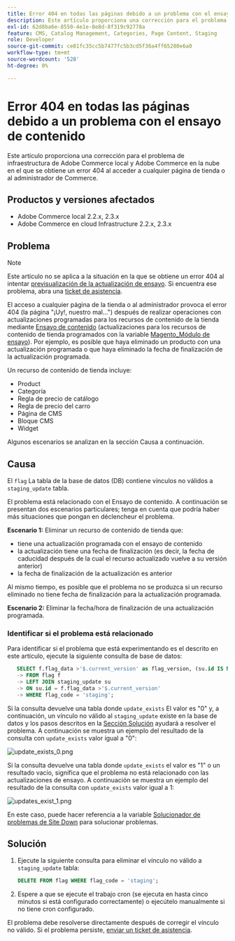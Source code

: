 ```yaml
---
title: Error 404 en todas las páginas debido a un problema con el ensayo de contenido
description: Este artículo proporciona una corrección para el problema de infraestructura de Adobe Commerce local y Adobe Commerce en la nube en el que se obtiene un error 404 al acceder a cualquier página de tienda o al administrador de Commerce.
exl-id: 62d8ba6e-8550-4e1e-8e8d-8f319c92778a
feature: CMS, Catalog Management, Categories, Page Content, Staging
role: Developer
source-git-commit: ce81fc35cc5b7477fc5b3cd5f36a4ff65280e6a0
workflow-type: tm+mt
source-wordcount: '528'
ht-degree: 0%

---
```


# Error 404 en todas las páginas debido a un problema con el ensayo de contenido

Este artículo proporciona una corrección para el problema de infraestructura de Adobe Commerce local y Adobe Commerce en la nube en el que se obtiene un error 404 al acceder a cualquier página de tienda o al administrador de Commerce.

## Productos y versiones afectados

* Adobe Commerce local 2.2.x, 2.3.x
* Adobe Commerce en cloud Infrastructure 2.2.x, 2.3.x

## Problema

>[!NOTE]
>
>Este artículo no se aplica a la situación en la que se obtiene un error 404 al intentar [previsualización de la actualización de ensayo](https://docs.magento.com/user-guide/cms/content-staging-scheduled-update.html#preview-the-scheduled-change). Si encuentra ese problema, abra una [ticket de asistencia](/help/help-center-guide/help-center/magento-help-center-user-guide.md#submit-ticket).

El acceso a cualquier página de la tienda o al administrador provoca el error 404 (la página &quot;¡Uy!, nuestro mal...&quot;) después de realizar operaciones con actualizaciones programadas para los recursos de contenido de la tienda mediante [Ensayo de contenido](https://experienceleague.adobe.com/docs/commerce-admin/content-design/staging/content-staging.html) (actualizaciones para los recursos de contenido de tienda programados con la variable [Magento\_Módulo de ensayo](https://developer.adobe.com/commerce/php/module-reference/)). Por ejemplo, es posible que haya eliminado un producto con una actualización programada o que haya eliminado la fecha de finalización de la actualización programada.

Un recurso de contenido de tienda incluye:

* Product
* Categoría
* Regla de precio de catálogo
* Regla de precio del carro
* Página de CMS
* Bloque CMS
* Widget

Algunos escenarios se analizan en la sección Causa a continuación.

## Causa

El `flag` La tabla de la base de datos (DB) contiene vínculos no válidos a `staging_update` tabla.

El problema está relacionado con el Ensayo de contenido. A continuación se presentan dos escenarios particulares; tenga en cuenta que podría haber más situaciones que pongan en déclencheur el problema.

**Escenario 1:** Eliminar un recurso de contenido de tienda que:

* tiene una actualización programada con el ensayo de contenido
* la actualización tiene una fecha de finalización (es decir, la fecha de caducidad después de la cual el recurso actualizado vuelve a su versión anterior)
* la fecha de finalización de la actualización es anterior

Al mismo tiempo, es posible que el problema no se produzca si un recurso eliminado no tiene fecha de finalización para la actualización programada.

**Escenario 2:** Eliminar la fecha/hora de finalización de una actualización programada.

### Identificar si el problema está relacionado

Para identificar si el problema que está experimentando es el descrito en este artículo, ejecute la siguiente consulta de base de datos:

```sql
   SELECT f.flag_data >'$.current_version' as flag_version, (su.id IS NOT NULL) as update_exists
   -> FROM flag f
   -> LEFT JOIN staging_update su
   -> ON su.id = f.flag_data >'$.current_version'
   -> WHERE flag_code = 'staging';
```

Si la consulta devuelve una tabla donde `update_exists` El valor es &quot;0&quot; y, a continuación, un vínculo no válido al `staging_update` existe en la base de datos y los pasos descritos en la [Sección Solución](#solution) ayudará a resolver el problema. A continuación se muestra un ejemplo del resultado de la consulta con `update_exists` valor igual a &quot;0&quot;:

![update_exists_0.png](assets/update_exists_0.png)

Si la consulta devuelve una tabla donde `update_exists` el valor es &quot;1&quot; o un resultado vacío, significa que el problema no está relacionado con las actualizaciones de ensayo. A continuación se muestra un ejemplo del resultado de la consulta con `update_exists` valor igual a 1:

![updates_exist_1.png](assets/updates_exist_1.png)

En este caso, puede hacer referencia a la variable [Solucionador de problemas de Site Down](/help/troubleshooting/site-down-or-unresponsive/magento-site-down-troubleshooter.md) para solucionar problemas.

## Solución

1. Ejecute la siguiente consulta para eliminar el vínculo no válido a `staging_update` tabla:

   ```sql
   DELETE FROM flag WHERE flag_code = 'staging';
   ```

1. Espere a que se ejecute el trabajo cron (se ejecuta en hasta cinco minutos si está configurado correctamente) o ejecútelo manualmente si no tiene cron configurado.

El problema debe resolverse directamente después de corregir el vínculo no válido. Si el problema persiste, [enviar un ticket de asistencia](/help/help-center-guide/help-center/magento-help-center-user-guide.md#submit-ticket).
